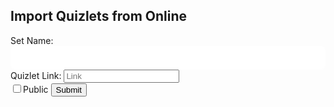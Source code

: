 <h2>Import Quizlets from Online</h2>
<ul class="import" id="import"></ul>

<style>
  .form-control{
    display:block;width:100%;
    padding:.375rem .75rem;
    font-size:1rem;
    font-weight:400;
    line-height:1.5;
    color:black;
    background-color:white;
    background-clip:padding-box;
    border:1px solid white;
    -webkit-appearance:none;
    -moz-appearance:none;
    appearance:none;
    border-radius:.375rem;
    transition:border-color .15s ease-in-out,box-shadow .15s ease-in-out;
  }
</style>



<form id="import-quizlet">
	<label for="setName">Set Name:</label>
  <input type="text" id="setName" name = "setName" class="form-control">
  <label>Quizlet Link:
    <input type="text" id="enter-link" name="enter-link" placeholder="Link">
  </label><br>
  <input type="checkbox" id="public-check" name="public-check">Public
  <button type="button" id="submit-set-button">Submit</button>
	
</form>


<script>
  fetch("https://csa-backend.rohanj.dev/api/login/getYourUser",
    { 
        method: 'POST',  
        headers: {
            'Content-Type': 'application/json'
        },
        body: '{}',
        credentials: 'include'
        }
        ).then(data => {
            if (data.status != 200) {
            window.location.href = "/login"
            data.json().then(console.log)
            } else {
            return data.json()
            }
    })

  const flashcardSet = document.getElementById("import-quizlet");
  const setLink = document.getElementById("enter-link");
  const publicCheck = document.getElementById("public-check");
  
  document.getElementById("submit-set-button").onclick = (e) => {
	  e.preventDefault()
    const flashcardSet = { email: "rohanj2006@gmail.com", password: "password", id: setLink.value.split("quizlet.com/").splice(-1)[0].split("/")[0]};

    var url = "https://csa-backend.rohanj.dev/api/flashcard/getQuizlet";
    const options = {
            method: 'POST', // *GET, POST, PUT, DELETE, etc.
            headers: {
            'Content-Type': 'application/json'
            // 'Content-Type': 'application/x-www-form-urlencoded',
            },
            body: JSON.stringify(flashcardSet) // body data type must match "Content-Type" header
        };
        fetch(url, options).then(response => {

            response.json().then(data => {
				const input = data;
				const output = [];

				for (const key in input) {
				  const value = input[key];
				  output.push({front: key, back: value});
				}

				console.log(output);
				const flashcardData = { email: "rohanj2006@gmail.com", password: "password", name: document.getElementById("setName").value, isPublic: publicCheck.checked, flashcards: output};
				const flashcardsJson = JSON.stringify(flashcardData);
				console.log(flashcardsJson);

				var url = "https://csa-backend.rohanj.dev/api/flashcard/createFlashcardSet";
				const options = {
					method: 'POST', // *GET, POST, PUT, DELETE, etc.
					headers: {
					'Content-Type': 'application/json'
					// 'Content-Type': 'application/x-www-form-urlencoded',
					},
                                        credentials: 'include',
					body: flashcardsJson // body data type must match "Content-Type" header
				};
				fetch(url, options).then(response => {

					response.json().then(data => {
					console.log(data);
					window.location = `/flashcard.html?id=` + data.id;
					})
				})

				.catch(err => {
					console.log("Error: " + err);
				})
			})
        })
        .catch(err => {
            console.log("Error: " + err);
        })
  }
</script>
